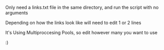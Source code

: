 Only need a links.txt file in the same directory, and run the script with no arguments

Depending on how the links look like will need to edit 1 or 2 lines 

It's Using Multiproccesing Pools, so edit however many you want to use 

:) 
